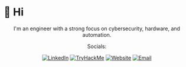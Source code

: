 # 👋 Hi

<div align="center">

  I'm an engineer with a strong focus on cybersecurity, hardware, and automation.
  
  Socials:<br>
  
  <a href="https://www.linkedin.com/in/owen-throup-07b7b0192" target="_blank"><img src="https://img.shields.io/badge/LinkedIn-blue" alt="LinkedIn"></a>
  <a href="https://tryhackme.com/p/SqueezedLemon" target="_blank"><img src="https://img.shields.io/badge/TryHackMe-red" alt="TryHackMe"></a>
  <a href="https://throupy.github.io/" target="_blank"><img src="https://img.shields.io/badge/Website-orange" alt="Website"></a>
  <a href="mailto:owenthroup@gmail.com"><img src="https://img.shields.io/badge/Email-blue" alt="Email"></a>
</div>
